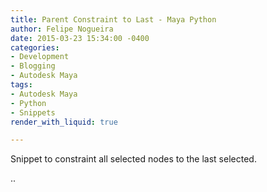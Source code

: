```yaml
---
title: Parent Constraint to Last - Maya Python
author: Felipe Nogueira
date: 2015-03-23 15:34:00 -0400
categories:
- Development
- Blogging
- Autodesk Maya
tags:
- Autodesk Maya
- Python
- Snippets
render_with_liquid: true

---
```

Snippet to constraint all selected nodes to the last selected.

..

<script src="https://gist.github.com/pepetd/2478b457cf8e59c33e91c7c6976c407d.js"></script>